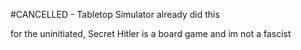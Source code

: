 #CANCELLED - Tabletop Simulator already did this


for the uninitiated, Secret Hitler is a board game and im not a fascist 
